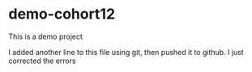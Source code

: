 # demo-cohort12
This is a demo project

I added another line to this file using git, then pushed it to github. I just corrected the errors
